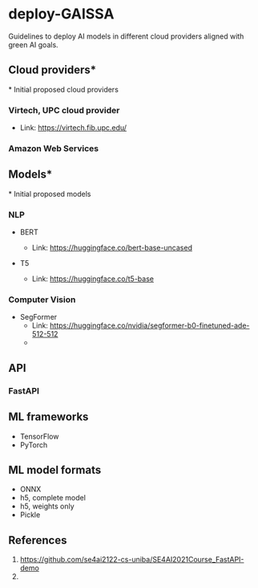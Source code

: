 # deploy-GAISSA
 Guidelines to deploy AI models in different cloud providers aligned with green AI goals.

## Cloud providers*
\* Initial proposed cloud providers
### Virtech, UPC cloud provider
- Link: https://virtech.fib.upc.edu/

### Amazon Web Services

## Models*
\* Initial proposed models
### NLP
- BERT
  - Link: https://huggingface.co/bert-base-uncased

- T5
  - Link: https://huggingface.co/t5-base
### Computer Vision
- SegFormer
  - Link: https://huggingface.co/nvidia/segformer-b0-finetuned-ade-512-512
  - 

## API
### FastAPI

## ML frameworks
- TensorFlow
- PyTorch

## ML model formats
- ONNX
- h5, complete model
- h5, weights only
- Pickle


## References
1. https://github.com/se4ai2122-cs-uniba/SE4AI2021Course_FastAPI-demo
2. 


